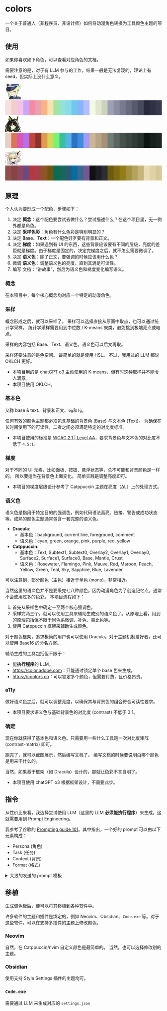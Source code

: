 # colors

一个关于普通人（非程序员、非设计师）如何将动漫角色转换为工具颜色主题的项目。

## 使用

如果你喜欢如下角色，可以查看对应角色的文档。

需要注意的是，对于有 LLM 参与的工作，结果一般是无法复现的，理论上有 seed，但实际上没什么意义。

[![nozomi-icon](<characters/nozomi_(blue_archive)/img/nozomi-icon.png>)![nozomi-strip.png](<characters/nozomi_(blue_archive)/img/nozomi-strip.png>)](<characters/nozomi_(blue_archive)/README.md>) \
[![mon3tr-icon](<characters/mon3tr_(arknights)/img/mon3tr-icon.png>)![mon3tr-strip.png](<characters/mon3tr_(arknights)/img/mon3tr-strip.png>)](<characters/mon3tr_(arknights)/README.md>) \
[![suzuran-icon](<characters/suzuran_(arknights)/img/suzuran-icon.png>)![suzuran-strip.png](<characters/suzuran_(arknights)/img/suzuran-strip.png>)](<characters/suzuran_(arknights)/README.md>)

## 原理

个人认为要形成一个配色，步骤如下：

1. 决定 **概念**：这个配色要尝试去做什么？尝试描述什么？在这个项目里，无一例外都是角色。
1. 决定 **采样色彩**：角色有什么色彩是特别明显的？
1. 决定 **Base**、**Text**：一个配色好歹要有背景和正文。
1. 决定 **梯度**：如果遇到有 UI 的东西，这些背景应该要有不同的层级，亮度的差距就是梯度。由于梯度是固定的，决定完梯度之后，就不怎么需要微调了。
1. 决定 **语义色**：除了正文，要强调的时候应该用什么色？
1. 微调 **语义色**：调整语义色的亮度，直到其满足可读性。
1. 编写 文档：“讲故事”，然后为语义色和梯度变化编写语义。

### 概念

在本项目中，每个核心概念均对应一个特定的动漫角色。

### 采样

概念形成之后，就可以采样了。
采样可以选择直接从原画中取点，也可以通过统计学采样。
统计学采样需要用到中位数 / K-means 聚类，避免挑到极端亮点或暗点。

采样的内容包括 Base、Text、语义色。语义色可以后文再取。

采样还要注意的是色空间。
最简单的就是使用 HSL。
不过，我用过的 LLM 都说 OKLCH 更好。

- 本项目用的是 chatGPT o3 主动使用的 K-means，但有时这种取样并不能令人满意。
- 本项目使用 OKLCH。

### 基本色

又称 base & text、背景和正文、`bg`和`fg`。

任何有效的颜色主题都必须包含基础的背景色 (Base) 与文本色 (Text)。
为确保在长时间使用下的可读性，二者之间必须满足特定的对比度标准。

- 本项目使用的标准是 [WCAG 2.1 | Level AA](https://www.w3.org/TR/WCAG21/#contrast-minimum)，要求背景色与文本色的对比度不低于 `4.5:1`。

### 梯度

对于不同的 UI 元素，比如面板、按钮、悬浮状态等，总不可能和背景颜色是一样的。
所以要适当在背景色上面变化。
简单实践是调整亮度即可。

- 本项目的梯度层级设计参考了 Catppuccin 主题在亮度（ΔL）上的处理方式。

### 语义色

语义色是指用于特定目的的强调色，例如代码语法高亮、链接、警告或成功状态等。成熟的颜色主题通常包含一套完整的语义色。

- **Dracula**:
  - 基本色：background, current line, foreground, comment
  - 语义色：cyan, green, orange, pink, purple, red, yellow
- **Catppuccin**:
  - 基本色：Text, Subtext1, Subtext0, Overlay2, Overlay1, Overlay0, Surface2, Surface1, Surface0, Base, Mantle, Crust
  - 语义色：Rosewater, Flamingo, Pink, Mauve, Red, Maroon, Peach, Yellow, Green, Teal, Sky, Sapphire, Blue, Lavender

可以注意到，部分颜色（主色）接近于单色 (mono)，非常相近。

当然这里的语义色并不是要采完七八种颜色，因为动漫角色为了创造记忆点，通常不会使用过多的色彩。
本项目流程如下：

1. 首先从采样色中确定一至两个核心强调色。
1. 采样完两三个，就可以使用工具来辅助生成别的语义色了。从原理上看，用到的原理包括但不限于同色系微调、补色、类比色等。
1. 使用 Catppuccin 框架来辅助生成颜色。

对于颜色框架，追求极简的用户也可以使用 Dracula。对于主题机制爱好者，还可以使用 Base16 的命名方案。

辅助生成的工具包括但不限于：

- 能**执行程序**的 LLM。
- <https://color.adobe.com>：只能通过锁定单个 base 色来生成。
- <https://coolors.co>：可以锁定多个颜色，但需要付费，且价格昂贵。

### a11y

做好语义色之后，就可以调整亮度，以确保其与背景色的组合符合可读性要求。

- 本项目要求语义色与基础背景色的对比度 (contrast) 不低于 3:1。

### 确定

现在你就获得了基本色和语义色。只需要用一些什么工具跑一次对比度矩阵 (contrast-matrix) 即可。

跑完了，就可以截图展示，然后编写文档了。
编写文档的时候要说明白哪个颜色是用来干什么的。

当然，如果基于框架（如 Dracula）设计的，那就让色彩不言自明了。

- 本项目使用 chatGPT o3 根据框架设计，不需要此步。

## 指令

从性价比来看，我选择尝试使用 LLM（这里的 LLM **必须能执行程序**）来生成。这就需要用到 Prompt Engineering。

我参考了谷歌的 [Prompting guide 101](https://services.google.com/fh/files/misc/gemini-for-google-workspace-prompting-guide-101.pdf)。其中指出，一个好的 prompt 可以由以下元素构成：

- Persona (角色)
- Task (任务)
- Context (背景)
- Format (格式)

<details>
  <summary>大致的发送的 prompt 模板</summary>

```md
# 0. 共通约束（务必整段复制到 Light / Dark 段首）

**角色**：{各段落填写}  
**色空间**：全部在 **OKLCH** 内处理，最终同时输出 OKLCH + Hex（sRGB）。

## 0-1 固定输出的 27 色名（顺序任意但 **不可缺漏、不可新增**）

Semantic（14）  
Rosewater · Flamingo · Pink · Mauve · Red · Maroon · Peach · Yellow ·  
Green · Teal · Sky · Sapphire · Blue · Lavender

Base/Text & UI 阶层（13）  
Text · Subtext1 · Subtext0 ·  
Overlay2 · Overlay1 · Overlay0 ·  
Surface2 · Surface1 · Surface0 ·  
Base · Mantle · Crust

## 0-2 亮度梯度 & 对比度

### (A) UI 阶层的 ΔL（以 **Base_L** 为 0）

| 名称     | ΔL (Light) | 说明                   |
| -------- | ---------- | ---------------------- |
| Mantle   | –3         | 比 Base 略暗，便于分区 |
| Crust    | –6         | 比 Mantle 再暗一级     |
| Surface0 | –12        |
| Surface1 | –18        |
| Surface2 | –24        |
| Overlay0 | –30        |
| Overlay1 | –36        |
| Overlay2 | –42        |

> **Dark Mode**：全部 ΔL 取相反符号（+3 → +42），保持绝对值不变。

### (B) 文本梯度（以 **Text_L** 为 0）

| 名称     | ΔL (Light) | ΔL (Dark) |
| -------- | ---------- | --------- |
| Subtext1 | +6         | –6        |
| Subtext0 | +12        | –12       |

### (C) 对比度硬性要求

- Text/Base ≥ **4.5 : 1**
- 任一 Semantic/Base ≥ **3 : 1**

### (D) 语义色限制

- 仅在 **C**（Chroma）方向增强；`|ΔL_Semantic| ≤ 8`
- 若 Semantic/Base 不达 3 : 1，须给出
  1. **调整版**（已修正对比度）
  2. **忠于原色版**（注明“不合规”）

## 0-3 输出 & 验证流程

1. **核心采样**：用 Python 从上传图片提取 `Base / Text / Accent1 / Accent2` 四色（OKLCH + Hex），填入 4×2 小表。
2. **完整调板**：生成 27 行表格：`Category | Name | OKLCH | Hex | Rationale`。
   - UI 阶层按上表 ΔL 推算；Semantic 从 Accent1/2 衍生或色彩学生成。
3. **对比矩阵**：附一张 4 × 27 矩阵（Base vs Text & 全部 Semantic），输出数值；不达标处标红。

---

## ◤ Light Palette — Suzuran ◢

遵循 **0. 共通约束**，并执行以下专属指令：

### 1-a. 角色 & 图片

- 角色：**Suzuran**（Arknights，铃兰）
- 图片：**suzuran_0.png**（透明底立绘）

### 1-b. 采样目标

| 目标    | 说明                       |
| ------- | -------------------------- |
| Base    | 毛发主体淡黄色（不能带红） |
| Text    | 装备主体深灰黑             |
| Accent1 | 头顶蓝色发带               |
| Accent2 | 绿色眼睛                   |

### 2. 氛围指引

- 她被称为“大家的光”——整体温暖、柔和、可长时间阅读
- Semantic-Blue 系来自发带；Semantic-Green 来自眼睛；Yellow / Peach 系由发色加深而来
```

</details>

## 移植

生成调色板后，便可以将其移植到各种软件中。

许多软件的主题和插件是绑定的，例如 Neovim、Obsidian、`Code.exe` 等。对于这些软件，可以在支持多插件的主题上修改颜色。

### Neovim

自然，在 Catppuccin/nvim 自定义颜色是最简单的。
当然，也可以选择修改别的主题。

### Obsidian

使用支持 Style Settings 插件的主题均可。

### `Code.exe`

需要通过 LLM 来生成对应的 `settings.json`

